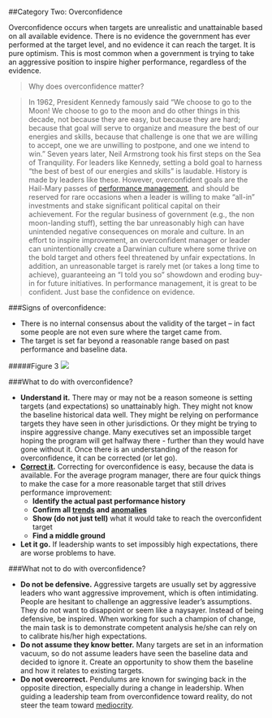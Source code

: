 ##Category Two: Overconfidence

Overconfidence occurs when targets are unrealistic and unattainable based on all available evidence. There is no evidence the government has ever performed at the target level, and no evidence it can reach the target. It is pure optimism. This is most common when a government is trying to take an aggressive position to inspire higher performance, regardless of the evidence. 

  > Why does overconfidence matter?

  > In 1962, President Kennedy famously said “We choose to go to the Moon! We choose to go to the moon and do other things in this decade, not because they are easy, but because they are hard; because that goal will serve to organize and measure the best of our energies and skills, because that challenge is one that we are willing to accept, one we are unwilling to postpone, and one we intend to win.” Seven years later, Neil Armstrong took his first steps on the Sea of Tranquility. 
  > For leaders like Kennedy, setting a bold goal to harness “the best of best of our energies and skills” is laudable. History is made by leaders like these. However, overconfident goals are the Hail-Mary passes of [performance management](Glossary.md), and should be reserved for rare occasions when a leader is willing to make “all-in” investments and stake significant political capital on their achievement. For the regular business of government (e.g., the non moon-landing stuff), setting the bar unreasonably high can have unintended negative consequences on morale and culture. In an effort to inspire improvement, an overconfident manager or leader can unintentionally create a Darwinian culture where some thrive on the bold target and others feel threatened by unfair expectations. In addition, an unreasonable target is rarely met (or takes a long time to achieve), guaranteeing an “I told you so” showdown and eroding buy-in for future initiatives. In performance management, it is great to be confident. Just base the confidence on evidence.

###Signs of overconfidence:
* There is no internal consensus about the validity of the target – in fact some people are not even sure where the target came from.
* The target is set far beyond a reasonable range based on past performance and baseline data.

#####Figure 3
<img src="https://raw.githubusercontent.com/centerforgov/setting-performance-targets-getting-started-guide/master/Figures/Target%20Setting%20Graphic%20-%20Figure%203.png">

###What to do with overconfidence?
* **Understand it.** There may or may not be a reason someone is setting targets (and expectations) so unattainably high. They might not know the baseline historical data well. They might be relying on performance targets they have seen in other jurisdictions. Or they might be trying to inspire aggressive change. Many executives set an impossible target hoping the program will get halfway there - further than they would have gone without it. Once there is an  understanding of the reason for overconfidence, it can be corrected (or let go). 
* **[Correct it](Practice.md).** Correcting for overconfidence is easy, because the data is available. For the average program manager, there are four quick things to make the case for a more reasonable target that still drives performance improvement:
  * **Identify the actual past performance history**
  * **Confirm all [trends](Glossary.md) and [anomalies](Glossary.md)**
  * **Show (do not just tell)** what it would take to reach the overconfident target
  * **Find a middle ground**
* **Let it go.** If leadership wants to set impossibly high expectations, there are worse problems to have. 

###What not to do with overconfidence?
* **Do not be defensive.** Aggressive targets are usually set by aggressive leaders who want aggressive improvement, which is often intimidating. People are hesitant to challenge an aggressive leader’s assumptions. They do not want to disappoint or seem like a naysayer. Instead of being defensive, be inspired. When working for such a champion of change, the main task is to demonstrate competent analysis he/she can rely on to calibrate his/her high expectations. 
* **Do not assume they know better.** Many targets are set in an information vacuum, so do not assume leaders have seen the baseline data and decided to ignore it. Create an opportunity to show them the baseline and how it relates to existing targets.
* **Do not overcorrect.** Pendulums are known for swinging back in the opposite direction, especially during a change in leadership. When guiding a leadership team from overconfidence toward reality, do not steer the team toward [mediocrity](CategoryThree.md). 

